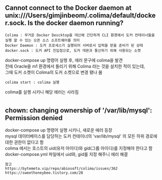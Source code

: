 ## Cannot connect to the Docker daemon at unix:///Users/gimjinbeom/.colima/default/docker.sock. Is the docker daemon running?

    Colima : 무거운 Docker Descktop을 대신해 간단하게 CLI 환경에서 도커 컨테이너들을 실행 할 수 있는 오픈 소스 소프트웨어를 의미
    Docker Daemon : 도커 프로세스가 실행되어 서버로서 입력을 받을 준비가 된 상태
    docker.sock : 도커 API 진입점으로, 도커 데몬과 통신하기 위해 사용되는 소켓

docker-compose up 명령어 실행 후, 에러 문구에 colima을 발견  
전에 Oracle을 m1 환경에서 돌리기 위해 Colima 라는 것을 설치한 적이 있는데,  
그때 도커 소켓이 Colima의 도커 소켓으로 변경 됐나 봄

    colima start : colima 실행

colima를 실행 시키니 해당 에러는 사라짐

#

## chown: changing ownership of '/var/lib/mysql': Permission denied

docker-compose up 명령어 실행 시키니, 새로운 에러 등장  
mysql 데이터베이스를 담당하는 도커 컨테이너의 'var/lib/mysql' 의 모든 하위 경로에 대한 권한이 없다고 함  
colima 에서는 호스트의 uid(유저 아이디)와 gid(그룹 아이디)를 지정해야 한다고 함  
docker-compose.yml 파일에서 uid와, gid를 지정 해주니 에러 해결

    참고
    https://bytemeta.vip/repo/abiosoft/colima/issues/362
    https://sweethoneybee.tistory.com/28

